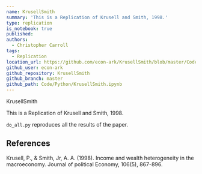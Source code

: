 ```yaml
---
name: KrusellSmith
summary: 'This is a Replication of Krusell and Smith, 1998.'
type: replication
is_notebook: true
published:
authors:
  - Christopher Carroll
tags:
  - Replication
location_url: https://github.com/econ-ark/KrusellSmith/blob/master/Code/Python/KrusellSmith.ipynb
github_user: econ-ark
github_repository: KrusellSmith
github_branch: master
github_path: Code/Python/KrusellSmith.ipynb
---
```


KrusellSmith

This is a Replication of Krusell and Smith, 1998.

`do_all.py` reproduces all the results of the paper.

## References

Krusell, P., & Smith, Jr, A. A. (1998). Income and wealth heterogeneity in the macroeconomy. Journal of political Economy, 106(5), 867-896.

